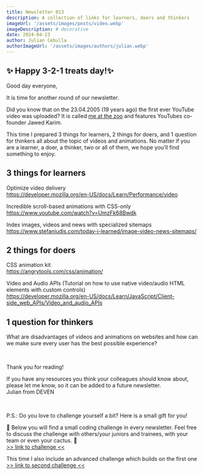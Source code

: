 ```yaml
---
title: Newsletter 013
description: A collection of links for learners, doers and thinkers
imageUrl: '/assets/images/posts/video.webp'
imageDescription: # decorative
date: 2024-04-23
author: Julian Cebulla
authorImageUrl: '/assets/images/authors/julian.webp'
---
```

## ✨ Happy 3-2-1 treats day!✨
Good day everyone,

It is time for another round of our newsletter.

Did you know that on the 23.04.2005 (19 years ago) the first ever YouTube video was uploaded?
It is called [me at the zoo](https://en.wikipedia.org/wiki/Me_at_the_zoo) and features YouTubes co-founder Jawed Karim.

This time I prepared 3 things for learners, 2 things for doers, and 1 question for thinkers all about the topic of videos and animations. No matter if you are a learner, a doer, a thinker, two or all of them, we hope you’ll find something to enjoy.


## 3 things for learners
Optimize video delivery<br/>
https://developer.mozilla.org/en-US/docs/Learn/Performance/video

Incredible scroll-based animations with CSS-only<br />
https://www.youtube.com/watch?v=UmzFk68Bwdk

Index images, videos and news with specialized sitemaps<br>
https://www.stefanjudis.com/today-i-learned/image-video-news-sitemaps/


## 2 things for doers
CSS animation kit<br />
https://angrytools.com/css/animation/

Video and Audio APIs (Tutorial on how to use native video/audio HTML elements with custom controls)<br>
https://developer.mozilla.org/en-US/docs/Learn/JavaScript/Client-side_web_APIs/Video_and_audio_APIs


## 1 question for thinkers
What are disadvantages of videos and animations on websites and how can we make sure every user has the best possible experience?

<br />

Thank you for reading!

If you have any resources you think your colleagues should know about, please let me know, so it can be added to a future newsletter.<br />
Julian from DEVEN

<br />

P.S.: Do you love to challenge yourself a bit? Here is a small gift for you!

🎁 Below you will find a small coding challenge in every newsletter. Feel free to discuss the challenge with others/your juniors and trainees, with your team or even your cactus. 🌵<br />
[>> link to challenge <<](https://codepen.io/jumace-the-dev/pen/GRLPZMP?editors=1100)

This time I also include an advanced challenge which builds on the first one<br/>
[>> link to second challenge <<](https://codepen.io/jumace-the-dev/pen/ZEZVWqe?editors=1100)
